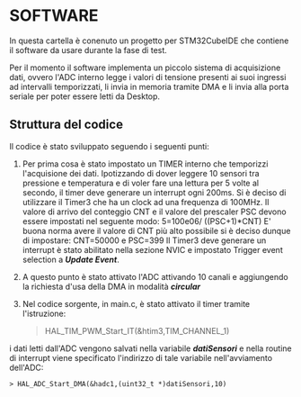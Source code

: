 # SOFTWARE
In questa cartella è conenuto un progetto per STM32CubeIDE che contiene il software da usare durante la fase di test.

Per il momento il software implementa un piccolo sistema di acquisizione dati, ovvero l'ADC interno legge i valori di tensione
presenti ai suoi ingressi ad intervalli temporizzati, li invia in memoria tramite DMA e li invia alla porta seriale per poter
essere letti da Desktop.

## Struttura del codice
Il codice è stato sviluppato seguendo i seguenti punti:
1. Per prima cosa è stato impostato un TIMER interno che temporizzi l'acquisione dei dati. Ipotizzando di dover leggere
10 sensori tra pressione e temperatura e di voler fare una lettura per 5 volte al secondo, il timer deve generare un
interrupt ogni 200ms.
Si è deciso di utilizzare il Timer3 che ha un clock ad una frequenza di 100MHz.
Il valore di arrivo del conteggio CNT e il valore del prescaler PSC devono essere impostati nel seguente modo:
5=100e06/ ((PSC+1)*CNT)
E' buona norma avere il valore di CNT più alto possibile si è deciso dunque di impostare: CNT=50000 e PSC=399
Il Timer3 deve generare un interrupt è stato abilitato nella sezione NVIC e impostato Trigger event selection 
a ***Update Event***.

2. A questo punto è stato attivato l'ADC attivando 10 canali e aggiungendo la richiesta d'usa della DMA in modalità
***circular***

3. Nel codice sorgente, in main.c, è stato attivato il timer tramite l'istruzione:
	
	> HAL_TIM_PWM_Start_IT(&htim3,TIM_CHANNEL_1)
	
i dati letti dall'ADC vengono salvati nella variabile ***datiSensori*** e nella routine di interrupt	viene specificato
l'indirizzo di tale variabile nell'avviamento dell'ADC: 

	> HAL_ADC_Start_DMA(&hadc1,(uint32_t *)datiSensori,10)
	
